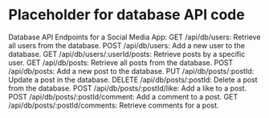 # Placeholder for database API code

Database API Endpoints for a Social Media App:
GET /api/db/users: Retrieve all users from the database.
POST /api/db/users: Add a new user to the database.
GET /api/db/users/:userId/posts: Retrieve posts by a specific user.
GET /api/db/posts: Retrieve all posts from the database.
POST /api/db/posts: Add a new post to the database.
PUT /api/db/posts/:postId: Update a post in the database.
DELETE /api/db/posts/:postId: Delete a post from the database.
POST /api/db/posts/:postId/like: Add a like to a post.
POST /api/db/posts/:postId/comment: Add a comment to a post.
GET /api/db/posts/:postId/comments: Retrieve comments for a post.